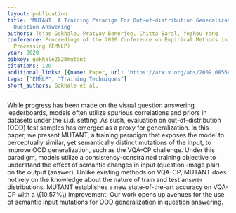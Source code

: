 ```yaml
---
layout: publication
title: 'MUTANT: A Training Paradigm For Out-of-distribution Generalization In Visual
  Question Answering'
authors: Tejas Gokhale, Pratyay Banerjee, Chitta Baral, Yezhou Yang
conference: Proceedings of the 2020 Conference on Empirical Methods in Natural Language
  Processing (EMNLP)
year: 2020
bibkey: gokhale2020mutant
citations: 120
additional_links: [{name: Paper, url: 'https://arxiv.org/abs/2009.08566'}]
tags: ["EMNLP", "Training Techniques"]
short_authors: Gokhale et al.
---
```

While progress has been made on the visual question answering leaderboards,
models often utilize spurious correlations and priors in datasets under the
i.i.d. setting. As such, evaluation on out-of-distribution (OOD) test samples
has emerged as a proxy for generalization. In this paper, we present MUTANT, a
training paradigm that exposes the model to perceptually similar, yet
semantically distinct mutations of the input, to improve OOD generalization,
such as the VQA-CP challenge. Under this paradigm, models utilize a
consistency-constrained training objective to understand the effect of semantic
changes in input (question-image pair) on the output (answer). Unlike existing
methods on VQA-CP, MUTANT does not rely on the knowledge about the nature of
train and test answer distributions. MUTANT establishes a new state-of-the-art
accuracy on VQA-CP with a \\(10.57%\\) improvement. Our work opens up avenues for
the use of semantic input mutations for OOD generalization in question
answering.